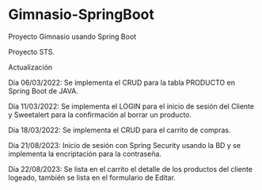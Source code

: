 # Gimnasio-SpringBoot
Proyecto Gimnasio usando Spring Boot

Proyecto STS.

Actualización

Día 06/03/2022: Se implementa el CRUD para la tabla PRODUCTO en Spring Boot de JAVA.

Día 11/03/2022: Se implementa el LOGIN para el inicio de sesión del Cliente y Sweetalert para la confirmación al borrar un producto.

Día 18/03/2022: Se implementa el CRUD para el carrito de compras.

Día 21/08/2023: Inicio de sesión con Spring Security usando la BD y se implementa la encriptación para la contraseña.

Día 22/08/2023: Se lista en el carrito el detalle de los productos del cliente logeado, también se lista en el formulario de Editar.
